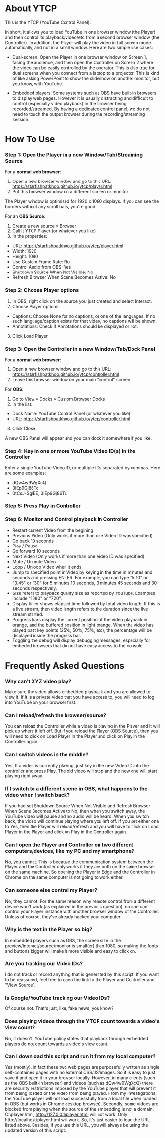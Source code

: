 # About YTCP

This is the YTCP (YouTube Control Panel).

In short, it allows you to load YouTube in one browser window (the Player) and then control its playback/video/etc from a second browser window (the Controller). In addition, the Player will play the video in full screen mode automatically, and not in a small window. Here are two simple use cases:

-   Dual-screen: Open the Player in one browser window on Screen 1, facing the audience, and then open the Controller on Screen 2 where the video can be easily controlled by the operator. This is also true for dual screens when you connect from a laptop to a projector. This is kind of like asking PowerPoint to show the slideshow on another monitor, but you know, with YouTube.

-   Embedded players: Some systems such as OBS have built-in browsers to display web pages. However it is usually distracting and difficult to control (especially video playback) in the browser being recorded/streamed. By having a dedicated control panel, we do not need to touch the output browser during the recording/streaming session.

# How To Use

### Step 1: Open the Player in a new Window/Tab/Streaming Source

For a **normal web browser**:

1. Open a new browser window and go to this URL: https://starfishpatkhoo.github.io/ytcp/player.html
1. Put this browser window on a different screen or monitor

The Player window is optimised for 1920 x 1080 displays. If you can see the borders without any scroll bars, you're good.

For an **OBS Source**:

1. Create a new source » Browser
1. Call it YTCP Player (or whatever you like)
1. In the properties:

-   URL: https://starfishpatkhoo.github.io/ytcp/player.html
-   Width: 1920
-   Height: 1080
-   Use Custom Frame Rate: No
-   Control Audio from OBS: Yes
-   Shutdown Source When Not Visible: No
-   Refresh Browser When Scene Becomes Active: No

### Step 2: Choose Player options

1. In OBS, right click on the source you just created and select Interact.
1. Choose Player options:

-   Captions: Choose None for no captions, or one of the languages. If no such language/caption exists for that video, no captions will be shown.
-   Annotations: Check if Annotations should be displayed or not.

3. Click Load Player

### Step 3: Open the Controller in a new Window/Tab/Dock Panel

For a **normal web browser**:

1. Open a new browser window and go to this URL: https://starfishpatkhoo.github.io/ytcp/controller.html
1. Leave this browser window on your main "control" screen

For **OBS**:

1. Go to View » Docks » Custom Browser Docks
1. In the list:

-   Dock Name: YouTube Control Panel (or whatever you like)
-   URL: https://starfishpatkhoo.github.io/ytcp/controller.html

3. Click Close

A new OBS Panel will appear and you can dock it somewhere if you like.

### Step 4: Key in one or more YouTube Video ID(s) in the Controller

Enter a single YouTube Video ID, or multiple IDs separated by commas. Here are some examples:

-   dQw4w9WgXcQ
-   3IEp9Gj86Tc
-   0tCsJ-SgIEE, 3IEp9Gj86Tc

### Step 5: Press Play in Controller

### Step 6: Monitor and Control playback in Controller

-   Restart current Video from the begining
-   Previous Video (Only works if more than one Video ID was specified)
-   Go back 10 seconds
-   Play / Pause
-   Go forward 10 seconds
-   Next Video (Only works if more than one Video ID was specified)
-   Mute / Unmute Video
-   Loop / Unloop Video when it ends
-   Jump to specified point in Video by keying in the time in minutes and seconds and pressing ENTER. For example, you can type "5:10" or "3.45" or "30" for 5 minutes 10 seconds, 3 minutes 45 seconds and 30 seconds respectively.
-   Size refers to playback quality size as reported by YouTube. Examples include "1080" or "720".
-   Display timer shows elapsed time followed by total video length. If this is a live stream, then video length refers to the duration since the live stream started.
-   Progress bars display the current position of the video playback in orange, and the buffered position in light orange. When the video has played past key points (25%, 50%, 75%, etc), the percentage will be displayed inside the progress bar.
-   Toggling the debug will display debugging messages, especially for embeded browsers that do not have easy access to the console.

# Frequently Asked Questions

### Why can't XYZ video play?

Make sure the video allows embedded playback and you are allowed to view it. If it is a private video that you have access to, you will need to log into YouTube on your browser first.

### Can I reload/refresh the browser/source?

You can reload the Controller while a video is playing in the Player and it will pick up where it left off. But if you reload the Player (OBS Source), then you will need to click on Load Player in the Player and click on Play in the Controller again.

### Can I switch videos in the middle?

Yes. If a video is currently playing, just key in the new Video ID into the controller and press Play. The old video will stop and the new one will start playing right away.

### If I switch to a different scene in OBS, what happens to the video when I switch back?

If you had set Shutdown Source When Not Visible and Refresh Browser When Scene Becomes Active to No, then when you switch away, the YouTube video will pause and no audio will be heard. When you switch back, the video will continue playing where you left off. If you set either one to Yes, then the Player will reload/refresh and you will have to click on Load Player in the Player and click on Play in the Controller again.

### Can I open the Player and Controller on two different computers/devices, like my PC and my smartphone?

No, you cannot. This is because the communication system between the Player and the Controller only works if they are both on the same browser on the same machine. So opening the Player in Edge and the Controller in Chrome on the same computer is not going to work either.

### Can someone else control my Player?

No, they cannot. For the same reason why remote control from a different device won't work (as explained in the previous question), no one can control your Player instance with another browser window of the Controller. Unless of course, they've already hacked your computer.

### Why is the text in the Player so big?

In embedded players such as OBS, the screen size in the preview/interact/source/monitor is small(er) than 1080, so making the fonts and buttons bigger will make it more visible and easy to click on.

### Are you tracking our Video IDs?

I do not track or record anything that is generated by this script. If you want to be reassured, feel free to open the link to the Player and Controller and "View Source".

### Is Google/YouTube tracking our Video IDs?

Of course not. That's just, like, fake news, you know?

### Does playing videos through the YTCP count towards a video's view count?

No, it doesn't. YouTube policy states that playback through embedded players do not count towards a video's view count.

### Can I download this script and run it from my local computer?

Yes (mostly). In fact these two web pages are purposefully written as single self-contained pages with no external CSS/JS/images. So it is easy to just save it and open it in your browser locally. However, in many clients (such as the OBS built-in browser) and videos (such as dQw4w9WgXcQ) there are security restrictions imposed by the YouTube player that will prevent it from being loaded or the video from being played. From my investigations, the YouTube player will not load successfully from a local file when loaded in OBS (but works in Chrome desktop browser). Secondly, some vidoes are blocked from playing when the source of the embedding is not a domain. C:\player.html, http://127.0.0.1/player.html will not work. Only http://localhost/player.html will work. So, it's just easier to load the URL listed above. Besides, if you use this URL, you will always be using the updated version of this script.

